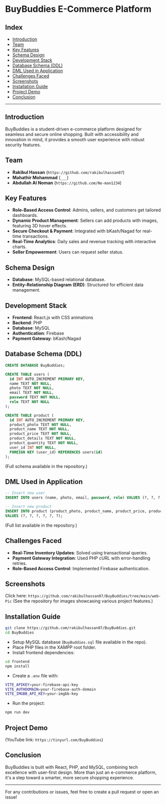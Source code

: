 # BuyBuddies E-Commerce Platform

## Index
- [Introduction](#introduction)
- [Team](#team)
- [Key Features](#key-features)
- [Schema Design](#schema-design)
- [Development Stack](#development-stack)
- [Database Schema (DDL)](#database-schema-ddl)
- [DML Used in Application](#dml-used-in-application)
- [Challenges Faced](#challenges-faced)
- [Screenshots](#screenshots)
- [Installation Guide](#installation-guide)
- [Project Demo](#project-demo)
- [Conclusion](#conclusion)

---

## Introduction
BuyBuddies is a student-driven e-commerce platform designed for seamless and secure online shopping. Built with accessibility and innovation in mind, it provides a smooth user experience with robust security features.

## Team
- **Rakibul Hassan** (`https://github.com/rakibulhassan07`)
- **Mahathir Mohammad** (`___`)
- **Abdullah Al Noman** (`https://github.com/No-man1234`)

## Key Features
- **Role-Based Access Control**: Admins, sellers, and customers get tailored dashboards.
- **Dynamic Product Management**: Sellers can add products with images, featuring 3D hover effects.
- **Secure Checkout & Payment**: Integrated with bKash/Nagad for real-time transactions.
- **Real-Time Analytics**: Daily sales and revenue tracking with interactive charts.
- **Seller Empowerment**: Users can request seller status.

## Schema Design
- **Database**: MySQL-based relational database.
- **Entity-Relationship Diagram (ERD)**: Structured for efficient data management.

## Development Stack
- **Frontend**: React.js with CSS animations
- **Backend**: PHP
- **Database**: MySQL
- **Authentication**: Firebase
- **Payment Gateway**: bKash/Nagad

## Database Schema (DDL)
```sql
CREATE DATABASE BuyBuddies;

CREATE TABLE users (
  id INT AUTO_INCREMENT PRIMARY KEY,
  name TEXT NOT NULL,
  photo TEXT NOT NULL,
  email TEXT NOT NULL,
  password TEXT NOT NULL,
  role TEXT NOT NULL
);

CREATE TABLE product (
  id INT AUTO_INCREMENT PRIMARY KEY,
  product_photo TEXT NOT NULL,
  product_name TEXT NOT NULL,
  product_price TEXT NOT NULL,
  product_details TEXT NOT NULL,
  product_quantity TEXT NOT NULL,
  user_id INT NOT NULL,
  FOREIGN KEY (user_id) REFERENCES users(id)
);
```
(Full schema available in the repository.)

## DML Used in Application
```sql
-- Insert new user
INSERT INTO users (name, photo, email, password, role) VALUES (?, ?, ?, ?, ?);

-- Insert new product
INSERT INTO product (product_photo, product_name, product_price, product_details, product_quantity, user_id) 
VALUES (?, ?, ?, ?, ?, ?);
```
(Full list available in the repository.)

## Challenges Faced
- **Real-Time Inventory Updates**: Solved using transactional queries.
- **Payment Gateway Integration**: Used PHP cURL with error-handling retries.
- **Role-Based Access Control**: Implemented Firebase authentication.

## Screenshots
Click here: `https://github.com/rakibulhassan07/BuyBuddies/tree/main/web-Pic`
(See the repository for images showcasing various project features.)

## Installation Guide
```bash
git clone https://github.com/rakibulhassan07/BuyBuddies.git
cd BuyBuddies
```
- Setup MySQL database (`BuyBuddies.sql` file available in the repo).
- Place PHP files in the XAMPP root folder.
- Install frontend dependencies:
```bash
cd frontend  
npm install  
```
- Create a `.env` file with:
```bash
VITE_APIKEY=your-firebase-api-key  
VITE_AUTHDOMAIN=your-firebase-auth-domain  
VITE_IMGBB_API_KEY=your-imgbb-key  
```
- Run the project:
```bash
npm run dev
```

## Project Demo
(YouTube link: `https://tinyurl.com/BuyBuddies`)

## Conclusion
BuyBuddies is built with React, PHP, and MySQL, combining tech excellence with user-first design. More than just an e-commerce platform, it's a step toward a smarter, more secure shopping experience.

---

For any contributions or issues, feel free to create a pull request or open an issue!
